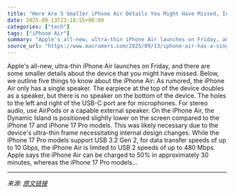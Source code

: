 ```yaml
---
title: "Here Are 5 Smaller iPhone Air Details You Might Have Missed, Including Only a Single Speaker"
date: 2025-09-13T23:18:55+08:00
categories: ["tech"]
tags: ["iPhone Air"]
summary: "Apple's all-new, ultra-thin iPhone Air launches on Friday, and there are some smaller details about the device that you might have missed. Below, we outline five things to know about the iPhone Air: A"
source_url: "https://www.macrumors.com/2025/09/13/iphone-air-has-a-single-speaker/"
---
```


Apple's all-new, ultra-thin iPhone Air launches on Friday, and there are some smaller details about the device that you might have missed. Below, we outline five things to know about the iPhone Air: As rumored, the iPhone Air only has a single speaker. The earpiece at the top of the device doubles as a speaker, but there is no speaker on the bottom of the device. The holes to the left and right of the USB-C port are for microphones. For stereo audio, use AirPods or a capable external speaker. On the iPhone Air, the Dynamic Island is positioned slightly lower on the screen compared to the iPhone 17 and iPhone 17 Pro models. This was likely necessary due to the device's ultra-thin frame necessitating internal design changes. While the iPhone 17 Pro models support USB 3.2 Gen 2, for data transfer speeds of up to 10 Gbps, the iPhone Air is limited to USB 2 speeds of up to 480 Mbps. Apple says the iPhone Air can be charged to 50% in approximately 30 minutes, whereas the iPhone 17 Pro models...

---

*来源: [原文链接](https://www.macrumors.com/2025/09/13/iphone-air-has-a-single-speaker/)*
